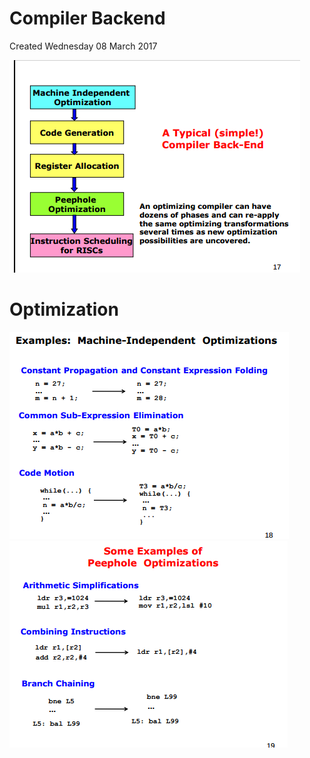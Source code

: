 # Compiler Backend
Created Wednesday 08 March 2017

![](./Compiler_Backend/pasted_image.png)

Optimization
============
![](./Compiler_Backend/pasted_image001.png)
![](./Compiler_Backend/pasted_image002.png)




